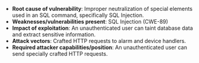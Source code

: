 - **Root cause of vulnerability**: Improper neutralization of special elements used in an SQL command, specifically SQL Injection.
- **Weaknesses/vulnerabilities present**: SQL Injection (CWE-89)
- **Impact of exploitation**: An unauthenticated user can taint database data and extract sensitive information.
- **Attack vectors**: Crafted HTTP requests to alarm and device handlers.
- **Required attacker capabilities/position**: An unauthenticated user can send specially crafted HTTP requests.